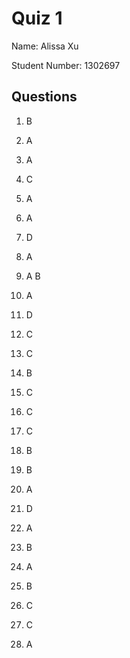 # Quiz 1

Name: Alissa Xu

Student Number: 1302697

## Questions

1. B
2. A
3. A
4. C
5. A
6. A 
7. D
8. A
9. A B

10. A
11. D
12. C
13. C 
14. B 
15. C
16. C
17. C
18. B
19. B
20. A

21. D
22. A
23. B
24. A
25. B
26. C 
27. C
28. A